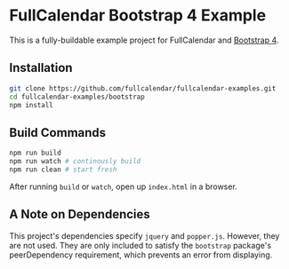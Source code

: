 
# FullCalendar Bootstrap 4 Example

This is a fully-buildable example project for FullCalendar and [Bootstrap 4][Bootstrap4].


## Installation

```bash
git clone https://github.com/fullcalendar/fullcalendar-examples.git
cd fullcalendar-examples/bootstrap
npm install
```

## Build Commands

```bash
npm run build
npm run watch # continously build
npm run clean # start fresh
```

After running `build` or `watch`, open up `index.html` in a browser.


## A Note on Dependencies

This project's dependencies specify `jquery` and `popper.js`. However, they are not used.
They are only included to satisfy the `bootstrap` package's peerDependency requirement,
which prevents an error from displaying.


[Bootstrap4]: https://getbootstrap.com/docs/4.0/getting-started/introduction/

